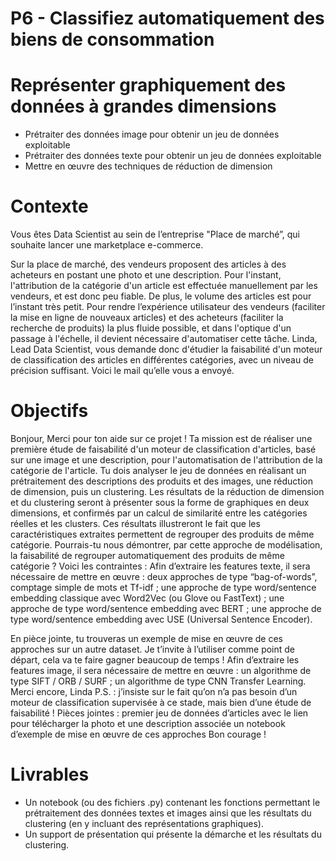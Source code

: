 # P6 - Classifiez automatiquement des biens de consommation

# Représenter graphiquement des données à grandes dimensions
- Prétraiter des données image pour obtenir un jeu de données exploitable
- Prétraiter des données texte pour obtenir un jeu de données exploitable
- Mettre en œuvre des techniques de réduction de dimension

# Contexte
Vous êtes Data Scientist au sein de l’entreprise "Place de marché”, qui souhaite lancer une marketplace e-commerce.

Sur la place de marché, des vendeurs proposent des articles à des acheteurs en postant une photo et une description. 
Pour l'instant, l'attribution de la catégorie d'un article est effectuée manuellement par les vendeurs, et est donc peu fiable. De plus, le volume des articles est pour l’instant très petit. 
Pour rendre l’expérience utilisateur des vendeurs (faciliter la mise en ligne de nouveaux articles) et des acheteurs (faciliter la recherche de produits) la plus fluide possible, et dans l'optique d'un passage à l'échelle, il devient nécessaire d'automatiser cette tâche. 
Linda, Lead Data Scientist, vous demande donc d'étudier la faisabilité d'un moteur de classification des articles en différentes catégories, avec un niveau de précision suffisant. 
Voici le mail qu’elle vous a envoyé.

# Objectifs
Bonjour, 
Merci pour ton aide sur ce projet !
Ta mission est de réaliser une première étude de faisabilité d'un moteur de classification d'articles, basé sur une image et une description, pour l'automatisation de l'attribution de la catégorie de l'article.
Tu dois analyser le jeu de données en réalisant un prétraitement des descriptions des produits et des images, une réduction de dimension, puis un clustering. Les résultats de la réduction de dimension et du clustering seront à présenter sous la forme de graphiques en deux dimensions, et confirmés par un calcul de similarité entre les catégories réelles et les clusters. Ces résultats illustreront le fait que les caractéristiques extraites permettent de regrouper des produits de même catégorie.
Pourrais-tu nous démontrer, par cette approche de modélisation, la faisabilité de regrouper automatiquement des produits de même catégorie ?
Voici les contraintes : 
Afin d’extraire les features texte, il sera nécessaire de mettre en œuvre : 
deux approches de type “bag-of-words”, comptage simple de mots et Tf-idf ;
une approche de type word/sentence embedding classique avec Word2Vec (ou Glove ou FastText) ;
une approche de type word/sentence embedding avec BERT ;
une approche de type word/sentence embedding avec USE (Universal Sentence Encoder). 
 
En pièce jointe, tu trouveras un exemple de mise en œuvre de ces approches sur un autre dataset. Je t’invite à l’utiliser comme point de départ, cela va te faire gagner beaucoup de temps !
Afin d’extraire les features image, il sera nécessaire de mettre en œuvre :
un algorithme de type SIFT / ORB / SURF ;
un algorithme de type CNN Transfer Learning.
Merci encore, 
Linda
P.S. : j’insiste sur le fait qu’on n’a pas besoin d’un moteur de classification supervisée à ce stade, mais bien d’une étude de faisabilité !
Pièces jointes : 
premier jeu de données d’articles avec le lien pour télécharger la photo et une description associée
un notebook d’exemple de mise en œuvre de ces approches
Bon courage !

# Livrables
- Un notebook (ou des fichiers .py) contenant les fonctions permettant le prétraitement des données textes et images ainsi que les résultats du clustering (en y incluant des représentations graphiques).
- Un support de présentation qui présente la démarche et les résultats du clustering.
